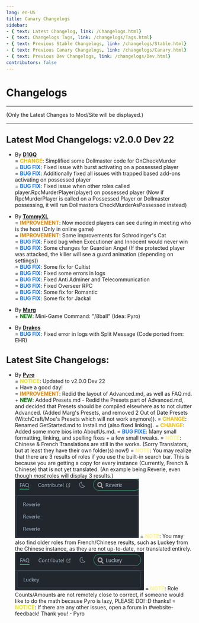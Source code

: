 ```yaml
---
lang: en-US
title: Canary Changelogs
sidebar:
- { text: Latest Changelog, link: /Changelogs.html}
- { text: Changelogs Tags, link: /changelogs/Tags.html}
- { text: Previous Stable Changelogs, link: /changelogs/Stable.html}
- { text: Previous Canary Changelogs, link: /changelogs/Canary.html}
- { text: Previous Dev Changelogs, link: /changelogs/Dev.html}
contributors: false
---
```


# Changelogs
---
(Only the Latest Changes to Mod/Site will be displayed.)

---
## <font size=5em><b>Latest Mod Changelogs: v2.0.0 Dev 22</b></font><br>
* By [**D1GQ**](https://github.com/D1GQ)<br>
= <font color=#F6BE00><b>CHANGE</b></font>: Simplified some Dollmaster code for OnCheckMurder<br>
= <font color=#1376f0><b>BUG FIX</b></font>: Fixed issue with burst activating on a possessed player<br>
= <font color=#1376f0><b>BUG FIX</b></font>: Additionally fixed all issues with trapped based add-ons activating on possessed player<br>
= <font color=#1376f0><b>BUG FIX</b></font>: Fixed issue when other roles called player.RpcMurderPlayer(player) on possessed player (Now if RpcMurderPlayer is called on a Possessed Player or Dollmaster possessing, it will run Dollmasters CheckMurderAsPossessed instead)<br>
 
* By [**TommyXL**](https://github.com/Tommy-XL)<br>
= <font color=#e08709><b>IMPROVEMENT</b></font>: Now modded players can see during in meeting who is the host (Only in online game)<br>
= <font color=#e08709><b>IMPROVEMENT</b></font>: Some improvements for Schrodinger's Cat<br>
= <font color=#1376f0><b>BUG FIX</b></font>: Fixed bug when Executioner and Innocent would never win<br>
= <font color=#1376f0><b>BUG FIX</b></font>: Some changes for Guardian Angel (If the protected player was attacked, the killer will see a guard animation (depending on settings))<br>
= <font color=#1376f0><b>BUG FIX</b></font>: Some fix for Cultist<br>
= <font color=#1376f0><b>BUG FIX</b></font>: Fixed some errors in logs<br>
= <font color=#1376f0><b>BUG FIX</b></font>: Fixed Anti Adminer and Telecommunication<br>
= <font color=#1376f0><b>BUG FIX</b></font>: Fixed Overseer RPC<br>
= <font color=#1376f0><b>BUG FIX</b></font>: Some fix for Romantic<br>
= <font color=#1376f0><b>BUG FIX</b></font>: Some fix for Jackal<br>

* By [**Marg**](https://github.com/MargaretTheFool)<br>
\+ <font color=green><b>NEW</b></font>: Mini-Game Command: "/8ball" (Idea: Pyro)<br>

* By [**Drakos**](https://github.com/Ultradragon005)<br>
= <font color=#1376f0><b>BUG FIX</b></font>: Fixed error in logs with Split Message (Code ported from: EHR)<br>


## <font size=5em><b>Latest Site Changelogs:</b></font><br>

* By [**Pyro**](https://sites.google.com/view/pyro0tv)<br>
= <font color=#ece218><b>NOTICE</b></font>: Updated to v2.0.0 Dev 22<br>
\+ Have a good day!<br>
= <font color=#e08709><b>IMPROVEMENT</b></font>: Redid the layout of Advanced.md, as well as FAQ.md.
\+ <font color=green><b>NEW</b></font>: Added Presets.md - Redid the Presets part of Advanced.md, and decided that Presets should be compiled elsewhere as to not clutter Advanced. (Added Marg's Presets, and removed 2 Out of Date Presets (WitchCraft/Moe's Presets which will not work anymore)).
= <font color=#F6BE00><b>CHANGE</b></font>: Renamed GetStarted.md to Install.md (also fixed linking).
= <font color=#F6BE00><b>CHANGE</b></font>: Added some more bios into AboutUs.md.
= <font color=#1376f0><b>BUG FIXE</b></font>: Many small formatting, linking, and spelling fixes + a few small tweaks.
= <font color=#fdf08e><b>NOTE</b></font>: Chinese & French Translations are still in the works. (Sorry Translators, but at least they have their own folder(s) now!)
= <font color=#fdf08e><b>NOTE</b></font>: You may realize that there are 3 results of roles if you use the built-in search bar. This is because you are getting a copy for every instance (Currently, French & Chinese) that is not yet translated. (An example being Reverie, even though <i>most</i> roles will display 3 results.)
![image](./images/SearchReverie3BUG.png)
= <font color=#fdf08e><b>NOTE</b></font>: You may also find older roles from French/Chinese results, such as Luckey from the Chinese instance, as they are not up-to-date, nor translated entirely.
![image](./images/SearchLuckeyBUG.png)
= <font color=#fdf08e><b>NOTE</b></font>: Role Counts/Amounts are not remotely close to correct, if someone would like to do the math because Pyro is lazy, PLEASE DO! :D thanks!
= <font color=#ece218><b>NOTICE</b></font>: If there are any other issues, open a forum in #website-feedback! Thank you! - Pyro<br>